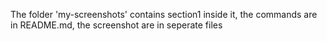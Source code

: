 The folder 'my-screenshots' contains section1
inside it, the commands are in README.md, the screenshot are in seperate files
